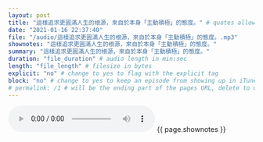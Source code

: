 ```yaml
---
layout: post
title: "這樣追求更圓滿人生的根源，來自於本身「主動積極」的態度。" # quotes allow forbidden characters like the colon
date: "2021-01-16 22:37:40"
file: "/audio/這樣追求更圓滿人生的根源，來自於本身「主動積極」的態度。.mp3"
shownotes: "這樣追求更圓滿人生的根源，來自於本身「主動積極」的態度。"
summary: "這樣追求更圓滿人生的根源，來自於本身「主動積極」的態度。"
duration: "file_duration" # audio length in min:sec
length: "file_length" # filesize in bytes
explicit: "no" # change to yes to flag with the explicit tag
block: "no" # change to yes to keep an episode from showing up in iTunes
# permalink: /1 # will be the ending part of the pages URL, delete to default to the title
---
```


<audio controls>
<source src="{{site.url}}{{site.baseurl}}{{ page.file }}" type="audio/x-mp3">
Your browser does not support the audio element.
</audio>
{{ page.shownotes }}

